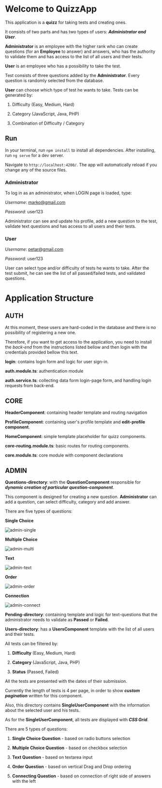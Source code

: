 # **__Welcome to QuizzApp__**

This application is a **quizz** for taking tests and creating ones. 

It consists of two parts and has two types of users: ***Administrator and User***. 

**Administrator** is an employee with the higher rank who can create questions (for an **Employee** to answer) and answers, who has the authority to validate them and has access to the list of all users and their tests.

**User** is an employee who has a possibility to take the test.

Test consists of three questions added by the **Administrator**. Every question is randomly selected from the database. 

**User** can choose which type of test he wants to take. Tests can be generated by: 

1. Difficulty (Easy, Medium, Hard)

2. Category (JavaScript, Java, PHP) 

3. Combination of Difficulty / Category


## **__Run__**

In your terminal, run `npm install` to install all dependencies. After installing, run `ng serve` for a dev server. 

Navigate to `http://localhost:4200/`. The app will automatically reload if you change any of the source files.


### **__Administrator__**

To log in as an administrator, when LOGIN page is loaded, type:

*Username*: marko@gmail.com

*Password*: user123

Administrator can see and update his profile, add a new question to the test, validate text questions and has access to all users and their tests.

### **__User__**

*Username*: petar@gmail.com

*Password*: user123

User can select type and/or difficulty of tests he wants to take. 
After the test submit, he can see the list of all passed/failed tests, and validated questions.


# **__Application Structure__**

## **__AUTH__**

At this moment, these users are hard-coded in the database and there is no possibility of registering a new one. 

Therefore, if you want to get access to the application, you need to install the *back-end* from the instructions listed bellow and then login with the credentials provided bellow this text.

**login**: contains login form and logic for user sign-in.

**auth.module.ts**: authentication module

**auth.service.ts**: collecting data form login-page form, and handling login requests from back-end.


## **__CORE__**

**HeaderComponent**: containing header template and routing navigation

**ProfileComponent**: containing user's profile template and **edit-profile component**.

**HomeComponent**: simple template placeholder for quizz components.

**core-routing.module.ts**: basic routes for routing components.

**core.module.ts**: core module with component declarations


## **__ADMIN__**

**Questions-directory**: with the **QuestionComponent** responsible for ***dynamic creation of particular question-component***.

This component is designed for creating a new question.  **Administrator** can add a question, can select difficulty, category and add answer.

There are five types of questions:

**Single Choice**

![admin-single](https://user-images.githubusercontent.com/36046572/47715426-10a3fb80-dc40-11e8-909c-1426546e9212.gif)

**Multiple Choice**

![admin-multi](https://user-images.githubusercontent.com/36046572/47715432-16014600-dc40-11e8-9c42-51175fb7344a.gif)

**Text**

![admin-text](https://user-images.githubusercontent.com/36046572/47715438-1863a000-dc40-11e8-9863-11935cb30b25.gif)

**Order**

![admin-order](https://user-images.githubusercontent.com/36046572/47715440-1ac5fa00-dc40-11e8-8946-bbfb03b43b47.gif)

**Connection**

![admin-connect](https://user-images.githubusercontent.com/36046572/47715446-1c8fbd80-dc40-11e8-9acf-8cb9dfd7b129.gif)


**Pending-directory**: containing template and logic for text-questions that the administrator needs to validate as __Passed__ or __Failed__.

**Users-directory**: has a **UsersComponent** template with the list of all users and their tests. 

All tests can be filtered by:

1. **Difficulty** (Easy, Medium, Hard)

2. **Category** (JavaScript, Java, PHP) 

3. **Status** (Passed, Failed)
	
All the tests are presented with the dates of their submission. 

Currently the length of tests is 4 per page, in order to show ***custom pagination*** written for this component.

Also, this directory contains **SingleUserComponent** with the information about the selected user and his tests. 

As for the **SingleUserComponent**, all tests are displayed with ***CSS Grid***.


There are 5 types of questions:

1. **Single Choice Question** - based on radio buttons selection

2. **Multiple Choice Question** - based on checkbox selection

3. **Text Question** - based on textarea input 

4. **Order Question** - based on vertical Drag and Drop ordering

5. **Connecting Question** - based on connection of right side of answers with the left